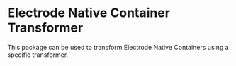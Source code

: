 # Electrode Native Container Transformer

This package can be used to transform Electrode Native Containers using a specific transformer.